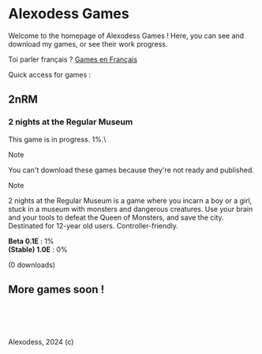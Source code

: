 # Alexodess Games
Welcome to the homepage of Alexodess Games ! Here, you can see and download my games, or see their work progress. 

Toi parler français ? [Games en Français](https://alexodess211.github.io/games/fr)

Quick access for games :

## 2nRM
### 2 nights at the Regular Museum
This game is in progress. 1%.\
> [!NOTE]
> You can't download these games because they're not ready and published.

> [!NOTE]
> 2 nights at the Regular Museum is a game where you incarn a boy or a girl, stuck in a museum with monsters and dangerous creatures. Use your brain and your tools to defeat the Queen of Monsters, and save the city. Destinated for 12-year old users. Controller-friendly.

**Beta 0.1E** : 1%\
**(Stable) 1.0E** : 0%

(0 downloads)

## More games soon !
\
\
\
\
Alexodess, 2024 (c)
